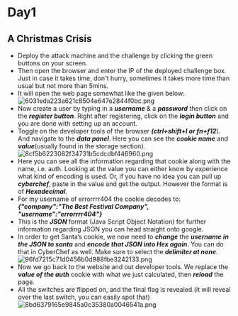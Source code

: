 # Day1
## A Christmas Crisis

- Deploy the attack machine and the challenge by clicking the green buttons on your screen.
- Then open the browser and enter the IP of the deployed challenge box. Just in case it takes time, don't hurry, sometimes it takes more time than usual but not more than 5mins.
- It will open the web page somewhat like the given below:
![6031eda223a621c8504e647e2844f0bc.png](:/0d3e4a4d976844f2a92a95b98dff85c1)
- Now create a user by typing in a ***username*** & a ***password*** then click on the ***register button***. Right after registering, click on the ***login button*** and you are done with setting up an account.
- Toggle on the developer tools of the browser ***(ctrl+shift+I or fn+f12***). And navigate to the ***data panel***. Here you can see the ***cookie name*** and ***value***(usually found in the storage section).
![8cf5b6223082f34731b5cdcdbf446960.png](:/8c00a53f88f4429798dfd4a8844a1e79)
- Here you can see all the information regarding that cookie along with the name, i.e. auth. Looking at the value you can either know by experience what kind of encoding is used. Or, if you have no idea you can pull up ***cyberchef***, paste in the value and get the output. However the format is of ***Hexadecimal***.
- For my username of errorrrr404 the cookie decodes to:***{"company":"The Best Festival Company", "username":"errorrrr404"}***
- This is the ***JSON*** format (Java Script Object Notation) for further information regarding JSON you can head straight onto google.
- In order to get Santa’s cookie, we now need to ***change*** the ***username*** ***in the JSON to santa*** and ***encode that JSON into Hex again***. You can do that in CyberChef as well. Make sure to select the ***delimiter at none***.
![96fd7215c71d0456b0d988fbe3242133.png](:/8a91c2ec31c44d0881cfdec6039286a3)
- Now we go back to the website and out developer tools. We replace the ***value of the auth*** cookie with what we just calculated, then ***reload*** the page.
- All the switches are flipped on, and the final flag is revealed.(it will reveal over the last switch, you can easily spot that)
![8bd6379165e9845a0c35380a0046541a.png](:/339b8b5b6b734428ad365e8ac1186201)
